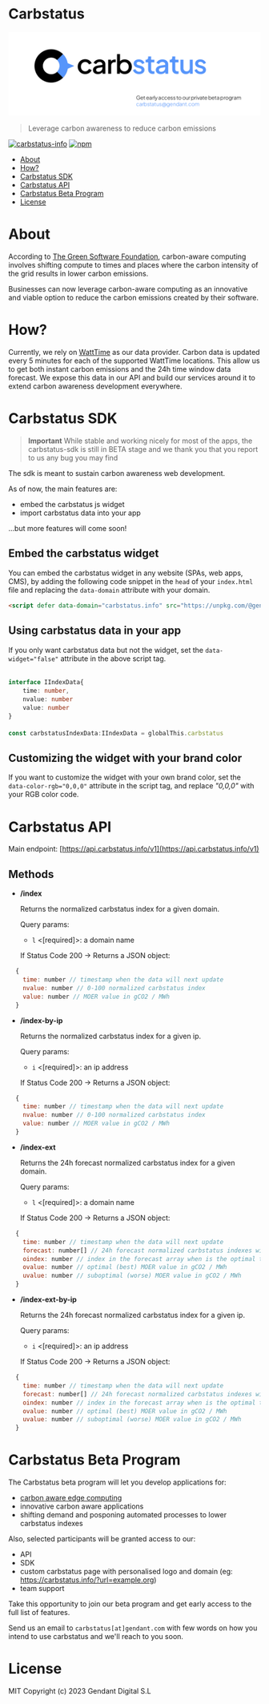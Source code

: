 # Carbstatus

![carbstatus logo](https://raw.githubusercontent.com/gendant/carbstatus-sdk/master/src/assets/cs-beta.png "Carbstatus")

> Leverage carbon awareness to reduce carbon emissions

[![carbstatus-info](https://img.shields.io/badge/carbstatus.info-view-brightgreen)](https://carbstatus.info)
[![npm](https://badgen.now.sh/npm/v/@gendant/carbstatus-sdk)](https://www.npmjs.com/package/@gendant/carbstatus-sdk)

- [About](#about)
- [How?](#how)
- [Carbstatus SDK](#carbstatus-sdk)
- [Carbstatus API](#carbstatus-api)
- [Carbstatus Beta Program](#carbstatus-beta-program)
- [License](#license)

# About

According to [The Green Software Foundation](https://greensoftware.foundation), carbon-aware computing involves shifting compute to times and places where the carbon intensity of the grid results in lower carbon emissions. 

Businesses can now leverage carbon-aware computing as an innovative and viable option to reduce the carbon emissions created by their software.

# How?

Currently, we rely on [WattTime](https://www.watttime.org) as our data provider. 
Carbon data is updated every 5 minutes for each of the supported WattTime locations. This allow us to get both instant carbon emissions and the 24h time window data forecast.
We expose this data in our API and build our services around it to extend carbon awareness development everywhere.


# Carbstatus SDK

> **Important** While stable and working nicely for most of the apps, the carbstatus-sdk is still in BETA stage and we thank you that you report to us any bug you may find

The sdk is meant to sustain carbon awareness web development.

As of now, the main features are:

- embed the carbstatus js widget
- import carbstatus data into your app

...but more features will come soon!

## Embed the carbstatus widget 

You can embed the carbstatus widget in any website (SPAs, web apps, CMS), by adding the following code snippet in the `head` of your `index.html` file and replacing the `data-domain` attribute with your domain.


```html
<script defer data-domain="carbstatus.info" src="https://unpkg.com/@gendant/carbstatus-sdk/carbstatus.min.js"></script>

```

## Using carbstatus data in your app

 If you only want carbstatus data but not the widget, set the `data-widget="false"` attribute in the above script tag.

```ts

interface IIndexData{
    time: number,
    nvalue: number
    value: number
}

const carbstatusIndexData:IIndexData = globalThis.carbstatus


```

## Customizing the widget with your brand color

If you want to customize the widget with your own brand color, set the `data-color-rgb="0,0,0"` attribute in the script tag, and replace *"0,0,0"* with your RGB color code.



# Carbstatus API

Main endpoint: [https://api.carbstatus.info/v1](https://api.carbstatus.info/v1)

## Methods

- **/index**

  Returns the normalized carbstatus index for a given domain. 

  Query params:
  - `l` <[required]>: a domain name

  If Status Code 200 -> Returns a JSON object:

```js
  {
    time: number // timestamp when the data will next update
    nvalue: number // 0-100 normalized carbstatus index
    value: number // MOER value in gCO2 / MWh
  }
```

- **/index-by-ip**

  Returns the normalized carbstatus index for a given ip. 

  Query params:
  - `i` <[required]>: an ip address

  If Status Code 200 -> Returns a JSON object:

```js
  {
    time: number // timestamp when the data will next update
    nvalue: number // 0-100 normalized carbstatus index
    value: number // MOER value in gCO2 / MWh
  }
```


- **/index-ext**


  Returns the 24h forecast normalized carbstatus index for a given domain.

  Query params:
  - `l` <[required]>: a domain name


  If Status Code 200 -> Returns a JSON object:

```js
  {
    time: number // timestamp when the data will next update
    forecast: number[] // 24h forecast normalized carbstatus indexes with a 5min step
    oindex: number // index in the forecast array when is the optimal time 
    ovalue: number // optimal (best) MOER value in gCO2 / MWh
    uvalue: number // suboptimal (worse) MOER value in gCO2 / MWh
  }
```


- **/index-ext-by-ip**


  Returns the 24h forecast normalized carbstatus index for a given ip.

  Query params:
  - `i` <[required]>: an ip address


  If Status Code 200 -> Returns a JSON object:

```js
  {
    time: number // timestamp when the data will next update
    forecast: number[] // 24h forecast normalized carbstatus indexes with a 5min step
    oindex: number // index in the forecast array when is the optimal time 
    ovalue: number // optimal (best) MOER value in gCO2 / MWh
    uvalue: number // suboptimal (worse) MOER value in gCO2 / MWh
  }
```

# Carbstatus Beta Program

The Carbstatus beta program will let you develop applications for:

- [carbon aware edge computing](https://github.com/metatarz/carbstatus-cloudflare-worker-example)
- innovative carbon aware applications
- shifting demand and posponing automated processes to lower carbstatus indexes

Also, selected participants will be granted access to our:
- API
- SDK
- custom carbstatus page with personalised logo and domain (eg: https://carbstatus.info/?url=example.org)
- team support


Take this opportunity to join our beta program and get early access to the full list of features.

Send us an email to `carbstatus[at]gendant.com` with few words on how you intend to use carbstatus and we'll reach to you soon.

# License

MIT 
Copyright (c) 2023 Gendant Digital S.L




 










